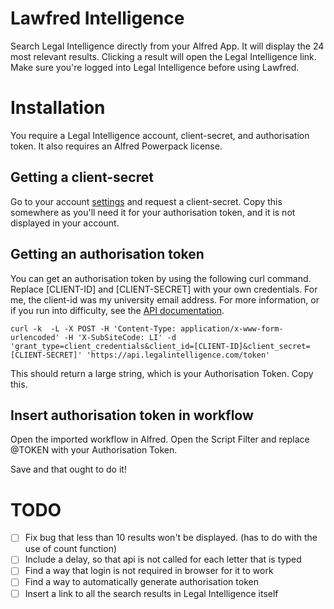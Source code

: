# Lawfred Intelligence
Search Legal Intelligence directly from your Alfred App. 
It will display the 24 most relevant results. Clicking a result will open the Legal Intelligence link. Make sure you're logged into Legal Intelligence before using Lawfred.

# Installation 
You require a Legal Intelligence account, client-secret, and authorisation token.
It also requires an Alfred Powerpack license.

## Getting a client-secret 
Go to your account [settings](https://www.legalintelligence.com/userprofile) and request a client-secret. Copy this somewhere as you'll need it for your authorisation token, and it is not displayed in your account. 

## Getting an authorisation token 
You can get an authorisation token by using the following curl command. Replace [CLIENT-ID] and [CLIENT-SECRET] with your own credentials. For me, the client-id was my university email address. For more information, or if you run into difficulty, see the [API documentation](https://www.legalintelligence.com/handleidingen/api-technical-information/).

``` 
curl -k  -L -X POST -H 'Content-Type: application/x-www-form-urlencoded' -H 'X-SubSiteCode: LI' -d 'grant_type=client_credentials&client_id=[CLIENT-ID]&client_secret=[CLIENT-SECRET]' 'https://api.legalintelligence.com/token'
```

This should return a large string, which is your Authorisation Token. Copy this. 

## Insert authorisation token in workflow
Open the imported workflow in Alfred. 
Open the Script Filter and replace @TOKEN with your Authorisation Token. 

Save and that ought to do it!


# TODO
- [ ] Fix bug that less than 10 results won't be displayed. (has to do with the use of count function)
- [ ] Include a delay, so that api is not called for each letter that is typed
- [ ] Find a way that login is not required in browser for it to work
- [ ] Find a way to automatically generate authorisation token
- [ ] Insert a link to all the search results in Legal Intelligence itself 

